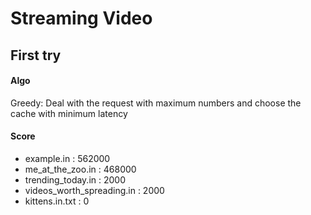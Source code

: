 # Streaming Video

## First try

#### Algo

Greedy: Deal with the request with maximum numbers and choose the cache with minimum latency

#### Score

- example.in : 562000
- me_at_the_zoo.in : 468000
- trending_today.in : 2000
- videos_worth_spreading.in : 2000
- kittens.in.txt : 0

